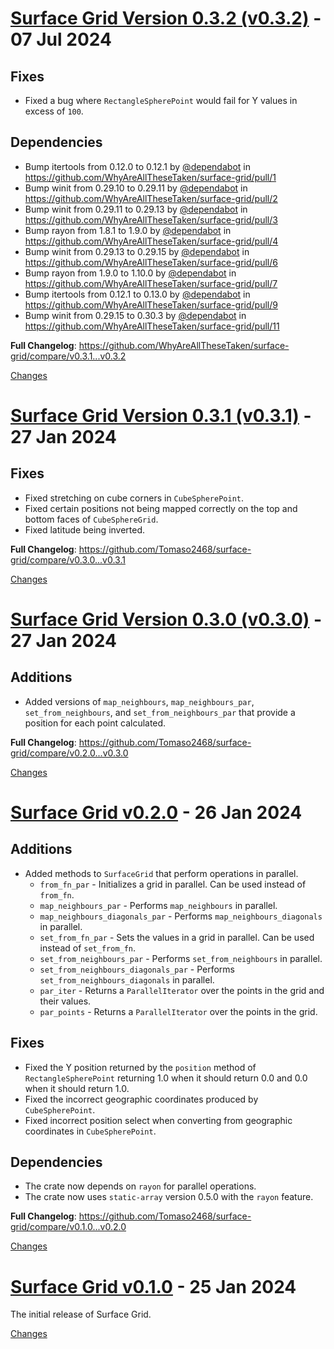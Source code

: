 <a name="v0.3.2"></a>
# [Surface Grid Version 0.3.2 (v0.3.2)](https://github.com/WhyAreAllTheseTaken/surface-grid/releases/tag/v0.3.2) - 07 Jul 2024

## Fixes
- Fixed a bug where `RectangleSpherePoint` would fail for Y values in excess of `100`.

## Dependencies
* Bump itertools from 0.12.0 to 0.12.1 by [@dependabot](https://github.com/dependabot) in https://github.com/WhyAreAllTheseTaken/surface-grid/pull/1
* Bump winit from 0.29.10 to 0.29.11 by [@dependabot](https://github.com/dependabot) in https://github.com/WhyAreAllTheseTaken/surface-grid/pull/2
* Bump winit from 0.29.11 to 0.29.13 by [@dependabot](https://github.com/dependabot) in https://github.com/WhyAreAllTheseTaken/surface-grid/pull/3
* Bump rayon from 1.8.1 to 1.9.0 by [@dependabot](https://github.com/dependabot) in https://github.com/WhyAreAllTheseTaken/surface-grid/pull/4
* Bump winit from 0.29.13 to 0.29.15 by [@dependabot](https://github.com/dependabot) in https://github.com/WhyAreAllTheseTaken/surface-grid/pull/6
* Bump rayon from 1.9.0 to 1.10.0 by [@dependabot](https://github.com/dependabot) in https://github.com/WhyAreAllTheseTaken/surface-grid/pull/7
* Bump itertools from 0.12.1 to 0.13.0 by [@dependabot](https://github.com/dependabot) in https://github.com/WhyAreAllTheseTaken/surface-grid/pull/9
* Bump winit from 0.29.15 to 0.30.3 by [@dependabot](https://github.com/dependabot) in https://github.com/WhyAreAllTheseTaken/surface-grid/pull/11

**Full Changelog**: https://github.com/WhyAreAllTheseTaken/surface-grid/compare/v0.3.1...v0.3.2

[Changes][v0.3.2]


<a name="v0.3.1"></a>
# [Surface Grid Version 0.3.1 (v0.3.1)](https://github.com/WhyAreAllTheseTaken/surface-grid/releases/tag/v0.3.1) - 27 Jan 2024

## Fixes
- Fixed stretching on cube corners in `CubeSpherePoint`.
- Fixed certain positions not being mapped correctly on the top and bottom faces of `CubeSphereGrid`.
- Fixed latitude being inverted.

**Full Changelog**: https://github.com/Tomaso2468/surface-grid/compare/v0.3.0...v0.3.1

[Changes][v0.3.1]


<a name="v0.3.0"></a>
# [Surface Grid Version 0.3.0 (v0.3.0)](https://github.com/WhyAreAllTheseTaken/surface-grid/releases/tag/v0.3.0) - 27 Jan 2024

## Additions
- Added versions of `map_neighbours`, `map_neighbours_par`, `set_from_neighbours`, and `set_from_neighbours_par` that provide a position for each point calculated.

**Full Changelog**: https://github.com/Tomaso2468/surface-grid/compare/v0.2.0...v0.3.0


[Changes][v0.3.0]


<a name="v0.2.0"></a>
# [Surface Grid v0.2.0](https://github.com/WhyAreAllTheseTaken/surface-grid/releases/tag/v0.2.0) - 26 Jan 2024

## Additions
- Added methods to `SurfaceGrid` that perform operations in parallel.
  - `from_fn_par` - Initializes a grid in parallel. Can be used instead of `from_fn`.
  - `map_neighbours_par` - Performs `map_neighbours` in parallel.
  - `map_neighbours_diagonals_par` - Performs `map_neighbours_diagonals` in parallel.
  - `set_from_fn_par` - Sets the values in a grid in parallel. Can be used instead of `set_from_fn`.
  - `set_from_neighbours_par` - Performs `set_from_neighbours` in parallel.
  - `set_from_neighbours_diagonals_par` - Performs `set_from_neighbours_diagonals` in parallel.
  - `par_iter` - Returns a `ParallelIterator` over the points in the grid and their values.
  - `par_points` - Returns a `ParallelIterator` over the points in the grid.

## Fixes
- Fixed the Y position returned by the `position` method of `RectangleSpherePoint` returning 1.0 when it should return 0.0 and 0.0 when it should return 1.0.
- Fixed the incorrect geographic coordinates produced by `CubeSpherePoint`.
- Fixed incorrect position select when converting from geographic coordinates in `CubeSpherePoint`.

## Dependencies
- The crate now depends on `rayon` for parallel operations.
- The crate now uses `static-array` version 0.5.0 with the `rayon` feature.

**Full Changelog**: https://github.com/Tomaso2468/surface-grid/compare/v0.1.0...v0.2.0

[Changes][v0.2.0]


<a name="v0.1.0"></a>
# [Surface Grid v0.1.0](https://github.com/WhyAreAllTheseTaken/surface-grid/releases/tag/v0.1.0) - 25 Jan 2024

The initial release of Surface Grid.

[Changes][v0.1.0]


[v0.3.2]: https://github.com/WhyAreAllTheseTaken/surface-grid/compare/v0.3.1...v0.3.2
[v0.3.1]: https://github.com/WhyAreAllTheseTaken/surface-grid/compare/v0.3.0...v0.3.1
[v0.3.0]: https://github.com/WhyAreAllTheseTaken/surface-grid/compare/v0.2.0...v0.3.0
[v0.2.0]: https://github.com/WhyAreAllTheseTaken/surface-grid/compare/v0.1.0...v0.2.0
[v0.1.0]: https://github.com/WhyAreAllTheseTaken/surface-grid/tree/v0.1.0

<!-- Generated by https://github.com/rhysd/changelog-from-release v3.7.1 -->
